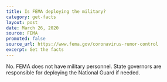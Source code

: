 ```yaml
---
title: Is FEMA deploying the military?
category: get-facts
layout: post
date: March 26, 2020
source: FEMA
promoted: false
source_url: https://www.fema.gov/coronavirus-rumor-control
excerpt: Get the facts
---
```


No. FEMA does not have military personnel. State governors are responsible for deploying the National Guard if needed.